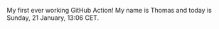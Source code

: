 My first ever working GitHub Action!
My name is Thomas and today is Sunday, 21 January, 13:06 CET. 
